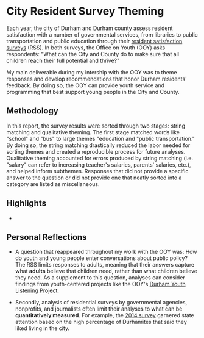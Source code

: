 # City Resident Survey Theming

Each year, the city of Durham and Durham county assess resident satisfaction with a number of governmental services, from libraries to public transportation and public education through their [resident satisfaction surveys](https://www.dconc.gov/county-departments/departments-a-e/county-manager/city-county-resident-survey) (RSS). In both surveys, the Office on Youth (OOY) asks respondents: "What can the City and County do to make sure that all children reach their full potential and thrive?" 

My main deliverable during my intership with the OOY was to theme responses and develop recommendations that honor Durham residents' feedback. By doing so, the OOY can provide youth service and programming that best support young people in the City and County. 

## Methodology

In this report, the survey results were sorted through two stages: string matching and qualitative theming. The first stage matched words like "school" and "bus" to large themes "education and "public transportation." By doing so, the string matching drastically reduced the labor needed for sorting themes and created a reproducible process for future analyses. Qualitative theming accounted for errors produced by string matching (i.e. "salary" can refer to increasing teacher's salaries, parents' salaries, etc.), and helped inform subthemes. Responses that did not provide a specific answer to the question or did not provide one that neatly sorted into a category are listed as miscellaneous. 

## Highlights

- 

## Personal Reflections

- A question that reappeared throughout my work with the OOY was: How do youth and young people enter conversations about public policy? The RSS limits responses to adults, meaning that their answers capture what **adults** believe that children need, rather than what children believe they need. As a supplement to this question, analyses can consider findings from youth-centered projects like the OOY's [Durham Youth Listening Project](https://www.durhamnc.gov/4423/Durham-Youth-Listening-Project).

- Secondly, analysis of residential surveys by governmental agencies, nonprofits, and journalists often limit their analyses to what can be **quantitatively measured**. For example, the [2014 survey](https://www.wral.com/city-survey-residents-love-durham/13438523/) garnered state attention based on the high percentage of Durhamites that said they liked living in the city. 
